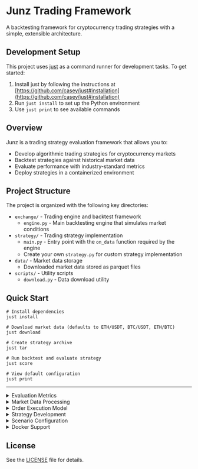 # Junz Trading Framework

A backtesting framework for cryptocurrency trading strategies with a simple, extensible architecture.

## Development Setup

This project uses [just](https://github.com/casey/just) as a command runner for development tasks. To get started:

1. Install just by following the instructions at [https://github.com/casey/just#installation](https://github.com/casey/just#installation)
2. Run `just install` to set up the Python environment
3. Use `just print` to see available commands

## Overview

Junz is a trading strategy evaluation framework that allows you to:
- Develop algorithmic trading strategies for cryptocurrency markets
- Backtest strategies against historical market data
- Evaluate performance with industry-standard metrics
- Deploy strategies in a containerized environment

## Project Structure

The project is organized with the following key directories:

- `exchange/` - Trading engine and backtest framework
  - `engine.py` - Main backtesting engine that simulates market conditions
- `strategy/` - Trading strategy implementation
  - `main.py` - Entry point with the `on_data` function required by the engine
  - Create your own `strategy.py` for custom strategy implementation
- `data/` - Market data storage
  - Downloaded market data stored as parquet files
- `scripts/` - Utility scripts
  - `download.py` - Data download utility

## Quick Start

```shell
# Install dependencies
just install

# Download market data (defaults to ETH/USDT, BTC/USDT, ETH/BTC)
just download

# Create strategy archive
just tar

# Run backtest and evaluate strategy
just score

# View default configuration
just print
```

---

<details>
<summary>Evaluation Metrics</summary>

## Evaluation Metrics

Strategies are evaluated using several key performance metrics:

### Primary Metrics

| Metric | Description | Interpretation |
|--------|-------------|----------------|
| **Score** | Combined performance metric | Higher is better. Weighted combination of other metrics. |
| **Profit and Loss (PnL)** | Absolute and percentage returns | Higher is better. Shows raw profitability. |
| **HODL Comparison** | Performance vs buy-and-hold | Strategy should outperform HODL. |
| **Trading Metrics** | Collection of performance statistics | |
| &nbsp;&nbsp;- Sharpe Ratio | Risk-adjusted return | Higher is better. Measures excess return per unit of risk. |
| &nbsp;&nbsp;- Maximum Drawdown | Largest peak-to-trough decline | Closer to zero is better. Represents worst-case scenario. |
| &nbsp;&nbsp;- Turnover | Total trading volume | Generally lower is better. Indicates trading frequency and costs. |
| &nbsp;&nbsp;- Trade Count | Number of executed trades | Context-dependent. Shows trading frequency. |
| &nbsp;&nbsp;- Trading Fees | Total fees paid in FIAT | Lower is better. Direct cost of trading. |

### Calculation Details

- **Score** = 0.7 × Sharpe - 0.2 × abs(MaxDrawdown) - 0.1 × (Turnover/1,000,000)
- **Sharpe Ratio** = (Annualized Returns - Risk-Free Rate) / Volatility
- **Maximum Drawdown** = min((equity - running_max) / running_max)
- **Absolute PnL** = Final Equity - Initial Equity
- **Percentage PnL** = (Absolute PnL / Initial Equity) × 100%
- **Turnover** = Sum of all trade notional values in USD
- **HODL Performance** = Value of initial portfolio if held without trading
- **Total Fees Paid** = Sum of all trading fees paid in FIAT

### Output Analysis

The scoring output provides detailed metrics for strategy evaluation:

```json
{
  "score": 2.31,                  // Final combined performance score
  "pnl": {                        // Profit and Loss metrics
    "absolute": 22.12,            // Raw profit in USD
    "percentage": 0.22,           // Percentage return
    "initial_equity": 10000.0,    // Starting capital
    "final_equity": 10022.12      // Ending capital
  },
  "balances": {                   // Detailed balance information
    "initial": {                  // Initial balances for each asset
      "fiat": 500000.0,
      "token_1": 100.0,
      "token_2": 10.0,
      "total_in_fiat": 510000.0   // Initial portfolio value in FIAT
    },
    "final": {                    // Final balances for each asset
      "fiat": 510000.0,
      "token_1": 95.0,
      "token_2": 9.5,
      "total_in_fiat": 512200.0   // Final portfolio value in FIAT
    }
  },
  "prices": {                     // Market prices
    "initial": {                  // Initial prices used for valuation
      "token_1/fiat": 100.0,
      "token_2/fiat": 40000.0,
      "token_1/token_2": 0.0025
    },
    "final": {                    // Final prices used for valuation
      "token_1/fiat": 120.0,
      "token_2/fiat": 50000.0,
      "token_1/token_2": 0.0024
    }
  },
  "trading": {                    // Trading metrics and statistics
    "sharpe": 3.32,               // Risk-adjusted return measure
    "max_drawdown": -0.013,       // Worst peak-to-trough decline
    "turnover": 105417.47,        // Total trading volume in USD
    "trade_count": 12,            // Total number of executed trades
    "total_fees_paid": 21.08      // Total fees paid in FIAT
  },
  "hodl_pnl": {                   // Buy and hold performance
    "absolute": 1000.0,           // HODL profit/loss in FIAT
    "percentage": 0.2,            // HODL percentage return
    "initial_equity": 510000.0,   // Initial HODL value
    "final_equity": 511000.0      // Final HODL value
  },
  "score_components": {           // Score breakdown
    "sharpe_contribution": 2.32,  // 70% of Sharpe
    "drawdown_penalty": 0.0025,   // 20% of abs(max_drawdown)
    "turnover_penalty": 0.011     // 10% of turnover/1M
  }
}
```

The output has been reorganized for better readability, with metrics grouped logically from most important to most detailed. The full equity curve is stored internally but not displayed in the output.

The score prioritizes risk-adjusted returns (70%) while penalizing drawdowns (20%) and excessive trading (10%).

</details>
<details>
<summary>Market Data Processing</summary>

## Market Data Processing

The trading engine processes market data with a sophisticated time-synchronized approach to ensure realistic multi-pair trading:

### Data Synchronization

1. **Chronological Processing**: All market data is processed in strict timestamp order, ensuring a realistic simulation of market conditions.

2. **Cross-Pair Synchronization**: At each timestamp, the engine provides data for all available trading pairs simultaneously:
   - Data from each pair (e.g., ETH/USDT, BTC/USDT, ETH/BTC) is merged and sorted by timestamp
   - For each minute, all pairs with data at that timestamp are grouped together
   - The strategy receives a consolidated view of all markets at each timestamp

3. **Time-Consistent Decisions**: This approach allows strategies to:
   - Make trading decisions based on complete market snapshots
   - Compare prices across different pairs at the exact same moment
   - Implement cross-market strategies like triangular arbitrage

4. **Market Data Format**: For each timestamp, the strategy receives:
   ```python
   {
     "token_1/fiat": {
       "timestamp": 1743292800000,
       "open": 2500.0,
       "high": 2505.0,
       "low": 2495.0,
       "close": 2502.5,
       "volume": 125.5,
       "fee": 0.0002  # Added by the engine
     },
     "token_2/fiat": { ... },
     "token_1/token_2": { ... }
   }
   ```

</details>
<details>
<summary>Order Execution Model</summary>

## Order Execution Model

The trading engine simulates order execution with the following characteristics:

1. **Market Orders Only**: All orders are executed as market orders at the current price (close price from the candle).

2. **Instant Execution**: Orders are executed immediately when the strategy signals a trade, provided there is sufficient balance.

3. **No Slippage**: Orders are always filled exactly at the current market price with no slippage or price impact.

4. **No Partial Fills**: Orders are either completely filled (if enough balance is available) or completely rejected.

5. **Trading Fees**: Each transaction incurs a fee, applied as follows:
   - For buy orders: Total cost = Quantity × Price × (1 + fee)
   - For sell orders: Proceeds = Quantity × Price × (1 - fee)
   - Default fee is 2 basis points (0.02%), but can be customized

6. **Balance Verification**:
   - For buys: Requires sufficient quote currency (usually fiat) including fees
   - For sells: Requires sufficient base currency (token amount)

7. **No Order Book**: There is no simulated order book or limit orders - trades execute against current market prices.

</details>
<details>
<summary>Strategy Development</summary>

## Strategy Development

The Junz trading framework is designed for multi-asset strategies that can trade across multiple pairs simultaneously. This enables advanced techniques like triangular arbitrage and cross-market strategies.

### Multi-Asset Strategy Implementation

Your strategy is implemented in the `strategy/` directory:

1. `strategy/main.py` - Entry point containing the required `on_multi_tick` function
2. Optional custom strategy module (e.g., `strategy/strategy.py`) - Can contain your strategy implementation

To implement your own strategy:

1. Create a strategy class with an `on_data` method
2. The method should accept:
   - `market_data`: Dictionary of market data for all trading pairs
   - `balances`: Current account balances
3. Return trading signals in the following format:

```python
# Buy ETH with USDT
return {
    "pair": "token_1/fiat",  # ETH/USDT
    "side": "buy",
    "qty": 0.01
}

# Sell BTC for USDT
return {
    "pair": "token_2/fiat",  # BTC/USDT
    "side": "sell", 
    "qty": 0.1
}

# Buy ETH with BTC
return {
    "pair": "token_1/token_2",  # ETH/BTC
    "side": "buy",
    "qty": 0.5
}

# No action
return None
```

### Market Data Format

Your strategy receives market data in this format:

```python
{
    "token_1/fiat": {          # e.g., ETH/USDT
        "open": 2500.0,
        "high": 2505.0,
        "low": 2495.0,
        "close": 2502.5,
        "volume": 125.5,
        "timestamp": 1743292800000,
        "fee": 0.0002          # Current fee rate
    },
    "token_2/fiat": {...},     # e.g., BTC/USDT
    "token_1/token_2": {...}   # e.g., ETH/BTC
}
```

### Balance Information

Your strategy also receives current balances:

```python
{
    "fiat": 500000.0,    # e.g., USDT balance
    "token_1": 100.0,    # e.g., ETH balance
    "token_2": 10.0      # e.g., BTC balance
}
```

### Implementing Arbitrage Strategies

The multi-asset framework is ideal for triangular arbitrage across the three connected pairs:

```python
def on_data(self, market_data, balances):
    # Check if we have data for all pairs
    if all(pair in market_data for pair in ["token_1/fiat", "token_2/fiat", "token_1/token_2"]):
        # Get current prices
        token1_price = market_data["token_1/fiat"]["close"]
        token2_price = market_data["token_2/fiat"]["close"]
        token1_token2_price = market_data["token_1/token_2"]["close"]
        
        # Calculate implied price
        implied_token1_token2 = token1_price / token2_price
        
        # Get fee from market data
        fee = market_data["token_1/fiat"].get("fee", 0.0002)
        
        # Check for arbitrage opportunity (buying token_1 with token_2)
        if token1_token2_price < implied_token1_token2 * 0.995:
            qty_token1 = 0.01
            required_token2 = qty_token1 * token1_token2_price * (1 + fee)
            
            # Check if we have enough token_2
            if balances["token_2"] >= required_token2:
                return {
                    "pair": "token_1/token_2",
                    "side": "buy",
                    "qty": qty_token1
                }
    
    return None  # No arbitrage opportunity found
```

The framework handles the time synchronization of data across all pairs, ensuring you have a consistent view of the market at each timestamp.

</details>
<details>
<summary>Scenario Configuration</summary>

## Scenario Configuration

Edit the `justfile` to customize:
- Trading pairs (e.g., "ETH/USDT", "BTC/USDT", "ETH/BTC")
- Time frame (default: "1m" for 1-minute candles)
- Date range for backtesting
- Team identifier for submissions
- Initial balances for each currency
- Trading fee (in basis points)

Run `just print` to view current configuration settings.

### Initial Balance and Fee Configuration
You can customize initial balances for each token and the trading fee (in basis points, where 1 basis point = 0.01%):

```shell
# Set custom initial balances
# Format: just score [team] [token1] [token2] [fiat] [token1_balance] [token2_balance] [fiat_balance]
just score myteam ETH BTC USDT 100 10 500000

# Set custom trading fee (5 basis points = 0.05%)
# Format: just score [team] [token1] [token2] [fiat] [token1_balance] [token2_balance] [fiat_balance] [fee]
just score myteam ETH BTC USDT 100 10 500000 5

# Set a higher trading fee (10 basis points = 0.1%)
just score myteam ETH BTC USDT 100 10 500000 10
```

Default values can be set in the justfile:
```
# Default balances
TOKEN_1_BALANCE := "100"     # Default ETH balance
TOKEN_2_BALANCE := "10"      # Default BTC balance
FIAT_BALANCE    := "500000"  # Default USDT balance

# Trading parameters
FEE := "2"  # Default fee in basis points (2 = 0.02%)
```
</details>
<details>
<summary>Docker Support</summary>

## Docker Support

Build and run the containerized environment:
```shell
just build
docker run -it junz
```

</details>

## License

See the [LICENSE](LICENSE) file for details.